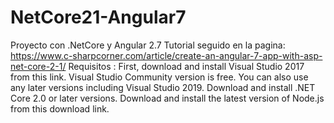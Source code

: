 # NetCore21-Angular7
Proyecto con .NetCore y Angular 2.7
Tutorial seguido en la pagina: https://www.c-sharpcorner.com/article/create-an-angular-7-app-with-asp-net-core-2-1/
Requisitos :
First, download and install Visual Studio 2017 from this link. Visual Studio Community version is free. You can also use any later versions including Visual Studio 2019. 
Download and install .NET Core 2.0 or later versions.
Download and install the latest version of Node.js from this download link.
